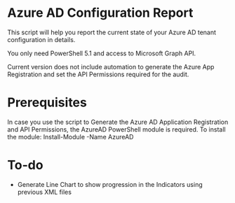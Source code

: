 # Azure AD Configuration Report
This script will help you report the current state of your Azure AD tenant configuration in details.

You only need PowerShell 5.1 and access to Microsoft Graph API.

Current version does not include automation to generate the Azure App Registration and set the API Permissions required for the audit.

# Prerequisites
In case you use the script to Generate the Azure AD Application Registration and API Permissions, the AzureAD PowerShell module is required.
To install the module: Install-Module -Name AzureAD

# To-do
- Generate Line Chart to show progression in the Indicators using previous XML files